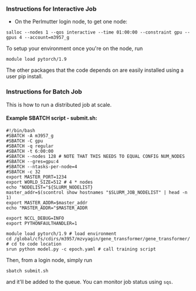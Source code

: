 ### Instructions for Interactive Job
- On the Perlmutter login node, to get one node: 
```
salloc --nodes 1 --qos interactive --time 01:00:00 --constraint gpu --gpus 4 --account=m3957_g
```

To setup your environment once you're on the node, run 
```commandline
module load pytorch/1.9
```
The other packages that the code depends on are easily installed using a user pip install. 

### Instructions for Batch Job
This is how to run a distributed job at scale. 
#### Example SBATCH script - submit.sh:
```commandline
#!/bin/bash
#SBATCH -A m3957_g
#SBATCH -C gpu
#SBATCH -q regular
#SBATCH -t 6:00:00
#SBATCH --nodes 128 # NOTE THAT THIS NEEDS TO EQUAL CONFIG NUM_NODES
#SBATCH --gres=gpu:4
#SBATCH --ntasks-per-node=4
#SBATCH -c 32
export MASTER_PORT=1234
export WORLD_SIZE=512 # 4 * nodes
echo "NODELIST="${SLURM_NODELIST}
master_addr=$(scontrol show hostnames "$SLURM_JOB_NODELIST" | head -n 1)
export MASTER_ADDR=$master_addr
echo "MASTER_ADDR="$MASTER_ADDR

export NCCL_DEBUG=INFO
export PYTHONFAULTHANDLER=1

module load pytorch/1.9 # load environment
cd /global/cfs/cdirs/m3957/mzvyagin/gene_transformer/gene_transformer/ # cd to code location
srun python model.py -c epoch.yaml # call training script
```

Then, from a login node, simply run 
```commandline
sbatch submit.sh
```
and it'll be added to the queue. 
You can monitor job status using `sqs`. 